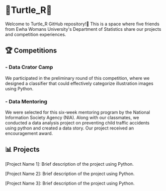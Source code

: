 # 🐢Turtle_R🐢
Welcome to Turtle_R GitHub repository!👋 This is a space where five friends from Ewha Womans University's Department of Statistics share our projects and competition experiences.

## 🏆 Competitions
### - Data Crator Camp

We participated in the preliminary round of this competition, where we designed a classifier that could effectively categorize illustration images using Python.

### - Data Mentoring

We were selected for this six-week mentoring program by the National Information Society Agency (NIA). Along with our classmates, we conducted a data analysis project on preventing child traffic accidents using python and created a data story. Our project received an encouragement award.

## 📊 Projects
[Project Name 1]: Brief description of the project using Python.

[Project Name 2]: Brief description of the project using Python.

[Project Name 3]: Brief description of the project using Python.
